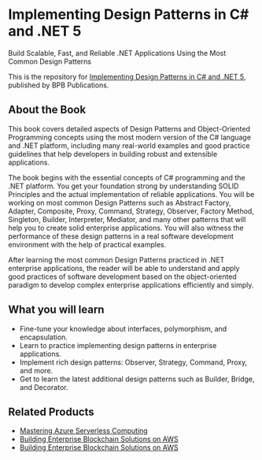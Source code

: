 # Implementing Design Patterns in C# and .NET 5

Build Scalable, Fast, and Reliable .NET Applications Using the Most Common Design Patterns

This is the repository for [Implementing Design Patterns in C# and .NET 5](https://in.bpbonline.com/products/implementing-design-patterns-in-c-and-net-5?_pos=1&_sid=942f2a738&_ss=r), published by BPB Publications.

## About the Book
This book covers detailed aspects of Design Patterns and Object-Oriented Programming concepts using the most modern version of the C# language and .NET platform, including many real-world examples and good practice guidelines that help developers in building robust and extensible applications.

The book begins with the essential concepts of C# programming and the .NET platform. You get your foundation strong by understanding SOLID Principles and the actual implementation of reliable applications. You will be working on most common Design Patterns such as Abstract Factory, Adapter, Composite, Proxy, Command, Strategy, Observer, Factory Method, Singleton, Builder, Interpreter, Mediator, and many other patterns that will help you to create solid enterprise applications. You will also witness the performance of these design patterns in a real software development environment with the help of practical examples.

After learning the most common Design Patterns practiced in .NET enterprise applications, the reader will be able to understand and apply good practices of software development based on the object-oriented paradigm to develop complex enterprise applications efficiently and simply. 

## What you will learn
* Fine-tune your knowledge about interfaces, polymorphism, and encapsulation.
* Learn to practice implementing design patterns in enterprise applications.
* Implement rich design patterns: Observer, Strategy, Command, Proxy, and more.
* Get to learn the latest additional design patterns such as Builder, Bridge, and Decorator.

## Related Products
* [Mastering Azure Serverless Computing](https://in.bpbonline.com/products/mastering-azure-serverless-computing?_pos=1&_sid=a3c9e5eed&_ss=r)
* [Building Enterprise Blockchain Solutions on AWS](https://in.bpbonline.com/products/serverless-computing-using-azure-functions?_pos=1&_sid=fe2d3f45d&_ss=r)
* [Building Enterprise Blockchain Solutions on AWS](https://in.bpbonline.com/products/building-enterprise-blockchain-solutions-on-aws?_pos=3&_sid=f3137f894&_ss=r)


